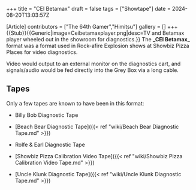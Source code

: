 +++
title = "CEI Betamax"
draft = false
tags = ["Showtape"]
date = 2024-08-20T13:03:57Z

[Article]
contributors = ["The 64th Gamer","Himitsu"]
gallery = []
+++
{{Stub}}{{Generic|image=Ceibetamaxplayer.png|desc=TV and Betamax player wheeled out in the showroom for diagnostics.}}
The **_CEI Betamax**_ format was a format used in Rock-afire Explosion shows at Showbiz Pizza Places for video diagnostics.

Video would output to an external monitor on the diagnostics cart, and signals/audio would be fed directly into the Grey Box via a long cable. 

## Tapes ##
Only a few tapes are known to have been in this format:

* Billy Bob Diagnostic Tape
* [Beach Bear Diagnostic Tape]({{< ref "wiki/Beach Bear Diagnostic Tape.md" >}})
* Rolfe & Earl Diagnostic Tape

* [Showbiz Pizza Calibration Video Tape]({{< ref "wiki/Showbiz Pizza Calibration Video Tape.md" >}})
* [Uncle Klunk Diagnostic Tape]({{< ref "wiki/Uncle Klunk Diagnostic Tape.md" >}})